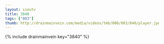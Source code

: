 ```yaml
--- 
layout: sieutv
title: 3840
tags: ["003"]
thumb: http://drainmainvein.com/media/videos/tmb/000/003/840/player.jpg
---
```

{% include drainmainvein key="3840" %} 

